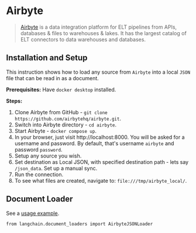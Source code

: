 Airbyte
=======

> [Airbyte](https://github.com/airbytehq/airbyte) is a data integration platform for ELT pipelines from APIs, databases & files to warehouses & lakes. It has the largest catalog of ELT connectors to data warehouses and databases.

Installation and Setup[​](#installation-and-setup "Direct link to Installation and Setup")
------------------------------------------------------------------------------------------

This instruction shows how to load any source from `Airbyte` into a local `JSON` file that can be read in as a document.

**Prerequisites:** Have `docker desktop` installed.

**Steps:**

1.  Clone Airbyte from GitHub - `git clone https://github.com/airbytehq/airbyte.git`.
2.  Switch into Airbyte directory - `cd airbyte`.
3.  Start Airbyte - `docker compose up`.
4.  In your browser, just visit http://localhost:8000. You will be asked for a username and password. By default, that's username `airbyte` and password `password`.
5.  Setup any source you wish.
6.  Set destination as Local JSON, with specified destination path - lets say `/json_data`. Set up a manual sync.
7.  Run the connection.
8.  To see what files are created, navigate to: `file:///tmp/airbyte_local/`.

Document Loader[​](#document-loader "Direct link to Document Loader")
---------------------------------------------------------------------

See a [usage example](/docs/modules/data_connection/document_loaders/integrations/airbyte_json.html).

    from langchain.document_loaders import AirbyteJSONLoader